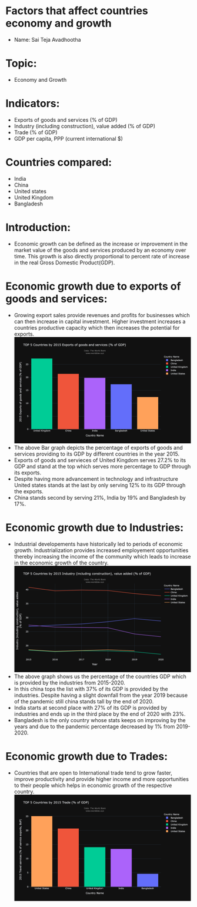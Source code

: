 # Factors that affect countries economy and growth
- Name: Sai Teja Avadhootha
# Topic:
- Economy and Growth
# Indicators:
- Exports of goods and services (% of GDP)
- Industry (including construction), value added (% of GDP)
- Trade (% of GDP)
- GDP per capita, PPP (current international $)
# Countries compared:
- India
- China
- United states
- United Kingdom
- Bangladesh
# Introduction:
- Economic growth can be defined as the increase or improvement in the market value of the goods and services produced by an economy over time. This growth is also directly proportional to percent rate of increase in the real Gross Domestic Product(GDP).
# Economic growth due to exports of goods and services:
- Growing export sales provide revenues and profits for businesses which can then increase in capital investment. Higher investment increases a countries productive capacity which then increases the potential for exports.
![Image](exports%20of%20goods%20and%20services.png) 
- The above Bar graph depicts the percentage of exports of goods and services providing to its GDP by different countries in the year 2015.  
- Exports of goods and servieces of United Kingdom serves 27.2% to its GDP and stand at the top which serves more percentage to GDP through its exports.
- Despite having more advancement in technology and infrastructure United states stands at the last by only serving 12% to its GDP through the exports.
- China stands second by serving 21%, India by 19% and Bangladesh by 17%. 
# Economic growth due to Industries:
- Industrial developements have historically led to periods of economic growth. Industrialization provides increased employement opportunities thereby increasing the income of the community which leads to increase in the economic growth of the country.
![Image](Industry.png)
- The above graph shows us the percentage of the countries GDP which is provided by the industries from 2015-2020.
- In this china tops the list with 37% of its GDP is provided by the industries. Despite having a slight downfall from the year 2019 because of the pandemic still china stands tall by the end of 2020.
- India starts at second place with 27% of its GDP is provided by industries and ends up in the third place by the end of 2020 with 23%.
- Bangladesh is the only country whose stats keeps on improving by the years and due to the pandemic percentage decreased by 1% from 2019-2020.
# Economic growth due to Trades:
- Countries that are open to International trade tend to grow faster, improve productivity and provide higher income and more opportunities to their people which helps in economic growth of the respective country.
![Image](Trade.png)
